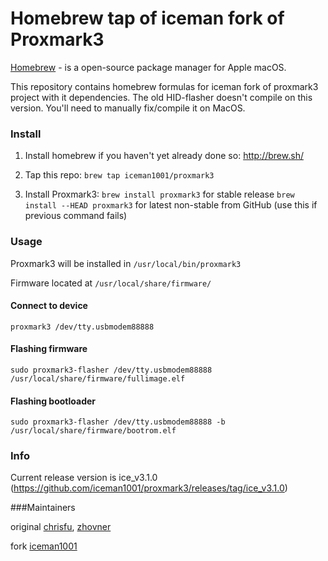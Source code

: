Homebrew tap of iceman fork of Proxmark3
========================================

[Homebrew](http://brew.sh) - is a open-source package manager for Apple macOS.

This repository contains homebrew formulas for iceman fork of proxmark3 project with it dependencies.
The old HID-flasher doesn't compile on this version. You'll need to manually fix/compile it on MacOS.

### Install

1. Install homebrew if you haven't yet already done so: http://brew.sh/

2. Tap this repo: `brew tap iceman1001/proxmark3`

3. Install Proxmark3:
    `brew install proxmark3` for stable release 
	`brew install --HEAD proxmark3` for latest non-stable from GitHub (use this if previous command fails)

	 
### Usage

Proxmark3 will be installed in `/usr/local/bin/proxmark3`  

Firmware located at `/usr/local/share/firmware/`  


#### Connect to device
`proxmark3 /dev/tty.usbmodem88888` 


#### Flashing firmware  
`sudo proxmark3-flasher /dev/tty.usbmodem88888 /usr/local/share/firmware/fullimage.elf`  


#### Flashing bootloader  
`sudo proxmark3-flasher /dev/tty.usbmodem88888 -b /usr/local/share/firmware/bootrom.elf`  

	
### Info

Current release version is ice_v3.1.0 (https://github.com/iceman1001/proxmark3/releases/tag/ice_v3.1.0)


###Maintainers

original [chrisfu](https://github.com/chrisfu/homebrew-tap), [zhovner](https://github.com/zhovner)

fork [iceman1001](https://github.com/iceman1001/homebrew-proxmark3)
